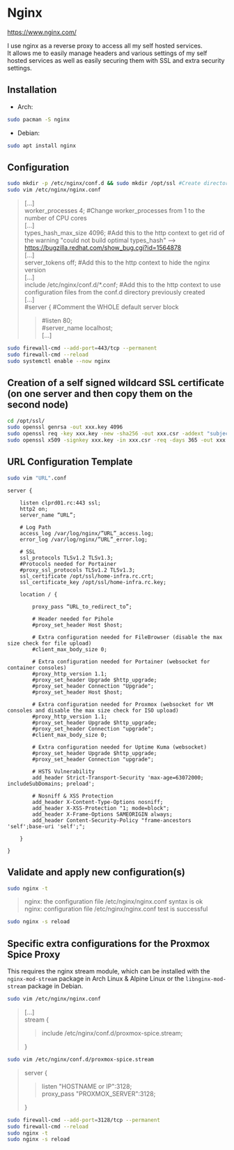 # Nginx

<https://www.nginx.com/>

I use nginx as a reverse proxy to access all my self hosted services.  
It allows me to easily manage headers and various settings of my self hosted services as well as easily securing them with SSL and extra security settings.

## Installation

- Arch:

```bash
sudo pacman -S nginx
```

- Debian:

```bash
sudo apt install nginx
```

## Configuration

```bash
sudo mkdir -p /etc/nginx/conf.d && sudo mkdir /opt/ssl #Create directories for URL configuration files and ssl related files
sudo vim /etc/nginx/nginx.conf
```

> [...]  
> worker_processes 4; #Change worker_processes from 1 to the number of CPU cores  
> [...]  
> types_hash_max_size 4096; #Add this to the http context to get rid of the warning "could not build optimal types_hash" --> <https://bugzilla.redhat.com/show_bug.cgi?id=1564878>  
> [...]  
> server_tokens off; #Add this to the http context to hide the nginx version  
> [...]  
> include /etc/nginx/conf.d/\*.conf; #Add this to the http context to use configuration files from the conf.d directory previously created  
> [...]  
> #server { #Comment the WHOLE default server block  
> > #listen       80;  
> > #server_name  localhost;  
> > [...]

```bash
sudo firewall-cmd --add-port=443/tcp --permanent
sudo firewall-cmd --reload
sudo systemctl enable --now nginx
```

## Creation of a self signed wildcard SSL certificate (on one server and then copy them on the second node)

```bash
cd /opt/ssl/
sudo openssl genrsa -out xxx.key 4096
sudo openssl req -key xxx.key -new -sha256 -out xxx.csr -addext "subjectAltName = DNS:CN_OF_CERTIFICATE"
sudo openssl x509 -signkey xxx.key -in xxx.csr -req -days 365 -out xxx.crt
```

## URL Configuration Template

```bash
sudo vim "URL".conf
```

```text
server {

    listen clprd01.rc:443 ssl;
    http2 on;
    server_name “URL”;

    # Log Path
    access_log /var/log/nginx/”URL”_access.log;
    error_log /var/log/nginx/”URL”_error.log;

    # SSL
    ssl_protocols TLSv1.2 TLSv1.3;
    #Protocols needed for Portainer
    #proxy_ssl_protocols TLSv1.2 TLSv1.3;
    ssl_certificate /opt/ssl/home-infra.rc.crt;
    ssl_certificate_key /opt/ssl/home-infra.rc.key;

    location / {

        proxy_pass “URL_to_redirect_to”;

        # Header needed for Pihole
        #proxy_set_header Host $host;

        # Extra configuration needed for FileBrowser (disable the max size check for file upload)
        #client_max_body_size 0;

        # Extra configuration needed for Portainer (websocket for container consoles)
        #proxy_http_version 1.1;
        #proxy_set_header Upgrade $http_upgrade;
        #proxy_set_header Connection "Upgrade";
        #proxy_set_header Host $host;

        # Extra configuration needed for Proxmox (websocket for VM consoles and disable the max size check for ISO upload)
        #proxy_http_version 1.1;
        #proxy_set_header Upgrade $http_upgrade;
        #proxy_set_header Connection "upgrade";
        #client_max_body_size 0;

        # Extra configuration needed for Uptime Kuma (websocket)
        #proxy_set_header Upgrade $http_upgrade;
        #proxy_set_header Connection "upgrade";

        # HSTS Vulnerability
        add_header Strict-Transport-Security 'max-age=63072000; includeSubDomains; preload';

        # Nosniff & XSS Protection
        add_header X-Content-Type-Options nosniff;
        add_header X-XSS-Protection "1; mode=block";
        add_header X-Frame-Options SAMEORIGIN always;
        add_header Content-Security-Policy "frame-ancestors 'self';base-uri 'self';";

    }

}
```

## Validate and apply new configuration(s)

```bash
sudo nginx -t
```

> nginx: the configuration file /etc/nginx/nginx.conf syntax is ok  
> nginx: configuration file /etc/nginx/nginx.conf test is successful

```bash
sudo nginx -s reload
```

## Specific extra configurations for the Proxmox Spice Proxy

This requires the nginx stream module, which can be installed with the `nginx-mod-stream` package in Arch Linux & Alpine Linux or the `libnginx-mod-stream` package in Debian.

```bash
sudo vim /etc/nginx/nginx.conf
```

> [...]  
> stream {  
> > include /etc/nginx/conf.d/proxmox-spice.stream;  
>
> }

```bash
sudo vim /etc/nginx/conf.d/proxmox-spice.stream
```

> server {  
> > listen "HOSTNAME or IP":3128;  
> > proxy_pass "PROXMOX_SERVER":3128;  
>  
> }

```bash
sudo firewall-cmd --add-port=3128/tcp --permanent
sudo firewall-cmd --reload
sudo nginx -t
sudo nginx -s reload
```
